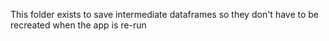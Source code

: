 This folder exists to save intermediate dataframes so they don't have to be recreated when the app is re-run

